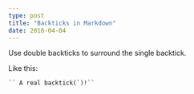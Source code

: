 ```yaml
---
type: post
title: "Backticks in Markdown"
date: 2018-04-04
---
```


Use double backticks to surround the single backtick.

Like this:
```
`` A real backtick(`)!``
```

